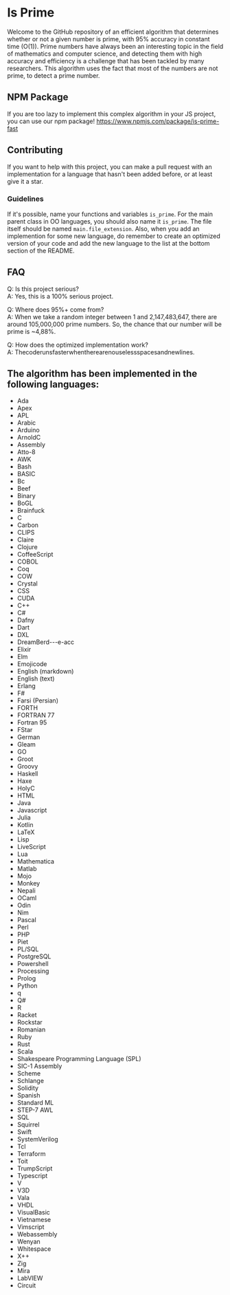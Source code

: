 # Is Prime
Welcome to the GitHub repository of an efficient algorithm that determines whether or not a given number is prime, with 95% accuracy in constant time (O(1)). Prime numbers have always been an interesting topic in the field of mathematics and computer science, and detecting them with high accuracy and efficiency is a challenge that has been tackled by many researchers. This algorithm uses the fact that most of the numbers are not prime, to detect a prime number.

## NPM Package
If you are too lazy to implement this complex algorithm in your JS project, you can use our npm package! https://www.npmjs.com/package/is-prime-fast

## Contributing
If you want to help with this project, you can make a pull request with an implementation for a language that hasn't been added before, or at least give it a star.

### Guidelines
If it's possible, name your functions and variables `is_prime`. For the main parent class in OO languages, you should also name it `is_prime`. The file itself should be named `main.file_extension`. Also, when you add an implemention for some new language, do remember to create an optimized version of your code and add the new language to the list at the bottom section of the README.

## FAQ
Q: Is this project serious?<br />
A: Yes, this is a 100% serious project.

Q: Where does 95%+ come from?<br />
A: When we take a random integer between 1 and 2,147,483,647, there are around 105,000,000 prime numbers. So, the chance that our number will be prime is ~4,88%.

Q: How does the optimized implementation work?<br />
A: Thecoderunsfasterwhentherearenouselessspacesandnewlines.

## The algorithm has been implemented in the following languages:
- Ada
- Apex
- APL
- Arabic
- Arduino
- ArnoldC
- Assembly
- Atto-8
- AWK
- Bash
- BASIC
- Bc
- Beef
- Binary
- BoGL
- Brainfuck
- C
- Carbon
- CLIPS
- Claire
- Clojure
- CoffeeScript
- COBOL
- Coq
- COW
- Crystal
- CSS
- CUDA
- C++
- C#
- Dafny
- Dart
- DXL
- DreamBerd---e-acc
- Elixir
- Elm
- Emojicode
- English (markdown)
- English (text)
- Erlang
- F#
- Farsi (Persian)
- FORTH
- FORTRAN 77
- Fortran 95
- FStar
- German
- Gleam
- GO
- Groot
- Groovy
- Haskell
- Haxe
- HolyC
- HTML
- Java
- Javascript
- Julia
- Kotlin
- LaTeX
- Lisp
- LiveScript
- Lua
- Mathematica
- Matlab
- Mojo
- Monkey
- Nepali
- OCaml
- Odin
- Nim
- Pascal
- Perl
- PHP
- Piet
- PL/SQL
- PostgreSQL
- Powershell
- Processing
- Prolog
- Python
- q
- Q#
- R
- Racket
- Rockstar
- Romanian
- Ruby
- Rust
- Scala
- Shakespeare Programming Language (SPL)
- SIC-1 Assembly
- Scheme
- Schlange
- Solidity
- Spanish
- Standard ML
- STEP-7 AWL
- SQL
- Squirrel
- Swift
- SystemVerilog
- Tcl
- Terraform
- Toit
- TrumpScript
- Typescript
- V
- V3D
- Vala
- VHDL
- VisualBasic
- Vietnamese
- Vimscript
- Webassembly
- Wenyan
- Whitespace
- X++
- Zig
- Mira
- LabVIEW
- Circuit
